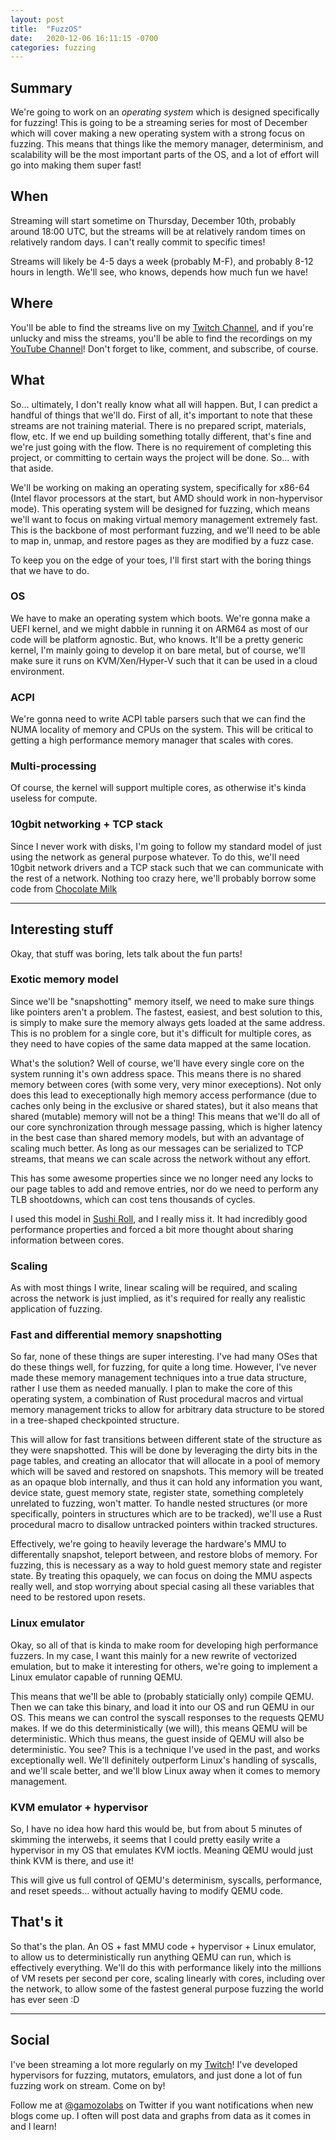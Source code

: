 ```yaml
---
layout: post
title:  "FuzzOS"
date:   2020-12-06 16:11:15 -0700
categories: fuzzing
---
```


## Summary

We're going to work on an _operating system_ which is designed specifically for fuzzing! This is going to be a streaming series for most of December which will cover making a new operating system with a strong focus on fuzzing. This means that things like the memory manager, determinism, and scalability will be the most important parts of the OS, and a lot of effort will go into making them super fast!

## When

Streaming will start sometime on Thursday, December 10th, probably around 18:00 UTC, but the streams will be at relatively random times on relatively random days. I can't really commit to specific times!

Streams will likely be 4-5 days a week (probably M-F), and probably 8-12 hours in length. We'll see, who knows, depends how much fun we have!

## Where

You'll be able to find the streams live on my [Twitch Channel][twitch], and if you're unlucky and miss the streams, you'll be able to find the recordings on my [YouTube Channel][youtube]! Don't forget to like, comment, and subscribe, of course.

## What

So... ultimately, I don't really know what all will happen. But, I can predict a handful of things that we'll do. First of all, it's important to note that these streams are not training material. There is no prepared script, materials, flow, etc. If we end up building something totally different, that's fine and we're just going with the flow. There is no requirement of completing this project, or committing to certain ways the project will be done. So... with that aside.

We'll be working on making an operating system, specifically for x86-64 (Intel flavor processors at the start, but AMD should work in non-hypervisor mode). This operating system will be designed for fuzzing, which means we'll want to focus on making virtual memory management extremely fast. This is the backbone of most performant fuzzing, and we'll need to be able to map in, unmap, and restore pages as they are modified by a fuzz case.

To keep you on the edge of your toes, I'll first start with the boring things that we have to do.

### OS

We have to make an operating system which boots. We're gonna make a UEFI kernel, and we might dabble in running it on ARM64 as most of our code will be platform agnostic. But, who knows. It'll be a pretty generic kernel, I'm mainly going to develop it on bare metal, but of course, we'll make sure it runs on KVM/Xen/Hyper-V such that it can be used in a cloud environment.

### ACPI

We're gonna need to write ACPI table parsers such that we can find the NUMA locality of memory and CPUs on the system. This will be critical to getting a high performance memory manager that scales with cores.

### Multi-processing

Of course, the kernel will support multiple cores, as otherwise it's kinda useless for compute.

### 10gbit networking + TCP stack

Since I never work with disks, I'm going to follow my standard model of just using the network as general purpose whatever. To do this, we'll need 10gbit network drivers and a TCP stack such that we can communicate with the rest of a network. Nothing too crazy here, we'll probably borrow some code from [Chocolate Milk][cmilk]

---

## Interesting stuff

Okay, that stuff was boring, lets talk about the fun parts!

### Exotic memory model

Since we'll be "snapshotting" memory itself, we need to make sure things like pointers aren't a problem. The fastest, easiest, and best solution to this, is simply to make sure the memory always gets loaded at the same address. This is no problem for a single core, but it's difficult for multiple cores, as they need to have copies of the same data mapped at the same location.

What's the solution? Well of course, we'll have every single core on the system running it's own address space. This means there is no shared memory between cores (with some very, very minor execeptions). Not only does this lead to execeptionally high memory access performance (due to caches only being in the exclusive or shared states), but it also means that shared (mutable) memory will not be a thing! This means that we'll do all of our core synchronization through message passing, which is higher latency in the best case than shared memory models, but with an advantage of scaling much better. As long as our messages can be serialized to TCP streams, that means we can scale across the network without any effort.

This has some awesome properties since we no longer need any locks to our page tables to add and remove entries, nor do we need to perform any TLB shootdowns, which can cost tens thousands of cycles.

I used this model in [Sushi Roll][sushiroll], and I really miss it. It had incredibly good performance properties and forced a bit more thought about sharing information between cores.

### Scaling

As with most things I write, linear scaling will be required, and scaling across the network is just implied, as it's required for really any realistic application of fuzzing.

### Fast and differential memory snapshotting

So far, none of these things are super interesting. I've had many OSes that do these things well, for fuzzing, for quite a long time. However, I've never made these memory management techniques into a true data structure, rather I use them as needed manually. I plan to make the core of this operating system, a combination of Rust procedural macros and virtual memory management tricks to allow for arbitrary data structure to be stored in a tree-shaped checkpointed structure.

This will allow for fast transitions between different state of the structure as they were snapshotted. This will be done by leveraging the dirty bits in the page tables, and creating an allocator that will allocate in a pool of memory which will be saved and restored on snapshots. This memory will be treated as an opaque blob internally, and thus it can hold any information you want, device state, guest memory state, register state, something completely unrelated to fuzzing, won't matter. To handle nested structures (or more specifically, pointers in structures which are to be tracked), we'll use a Rust procedural macro to disallow untracked pointers within tracked structures.

Effectively, we're going to heavily leverage the hardware's MMU to differentally snapshot, teleport between, and restore blobs of memory. For fuzzing, this is necessary as a way to hold guest memory state and register state. By treating this opaquely, we can focus on doing the MMU aspects really well, and stop worrying about special casing all these variables that need to be restored upon resets.

### Linux emulator

Okay, so all of that is kinda to make room for developing high performance fuzzers. In my case, I want this mainly for a new rewrite of vectorized emulation, but to make it interesting for others, we're going to implement a Linux emulator capable of running QEMU.

This means that we'll be able to (probably staticially only) compile QEMU. Then we can take this binary, and load it into our OS and run QEMU in our OS. This means we can control the syscall responses to the requests QEMU makes. If we do this deterministically (we will), this means QEMU will be deterministic. Which thus means, the guest inside of QEMU will also be deterministic. You see? This is a technique I've used in the past, and works exceptionally well. We'll definitely outperform Linux's handling of syscalls, and we'll scale better, and we'll blow Linux away when it comes to memory management.

### KVM emulator + hypervisor

So, I have no idea how hard this would be, but from about 5 minutes of skimming the interwebs, it seems that I could pretty easily write a hypervisor in my OS that emulates KVM ioctls. Meaning QEMU would just think KVM is there, and use it!

This will give us full control of QEMU's determinism, syscalls, performance, and reset speeds... without actually having to modify QEMU code.

## That's it

So that's the plan. An OS + fast MMU code + hypervisor + Linux emulator, to allow us to deterministically run anything QEMU can run, which is effectively everything. We'll do this with performance likely into the millions of VM resets per second per core, scaling linearly with cores, including over the network, to allow some of the fastest general purpose fuzzing the world has ever seen :D

---

## Social

I've been streaming a lot more regularly on my [Twitch][twitch]! I've developed hypervisors for fuzzing, mutators, emulators, and just done a lot of fun fuzzing work on stream. Come on by!

Follow me at [@gamozolabs][gamozo] on Twitter if you want notifications when
new blogs come up. I often will post data and graphs from data as it comes in
and I learn!

[gamozo]: https://twitter.com/gamozolabs
[twitch]: https://twitch.tv/gamozo
[vecemu]: https://gamozolabs.github.io/fuzzing/2018/10/14/vectorized_emulation.html
[youtube]: https://www.youtube.com/user/gamozolabs
[cmilk]: https://github.com/gamozolabs/chocolate_milk
[sushiroll]: https://gamozolabs.github.io/metrology/2019/08/19/sushi_roll.html
